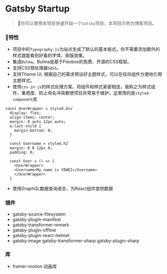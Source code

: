 # Gatsby Startup

> 💜你可以使用本项目快速开始一个`Gatsby`项目，本项目示例为博客项目。

### 🚀特性

* 项目中的`Typography.js`为站点生成了默认的基本板式，你不需要添加额外的样式就能看到好看的字体、排版效果。
* 集成`Bulma`。Bulma是基于Flexbox的免费、开源的CSS框架。
* 支持CSS预处理器`SASS`。
* 支持Theme UI, 根据自己的需求预设好主题样式，可以在任何组件方便地引用主题样式。
* 使用`css-in-js`的样式处理方案，将组件和样式紧密相连，我称之为样式组件，重用度、防止命名冲突都使项目非常易于维护，这里用的是`styled-component`库
```
const UserWrapper = styled.div`
  display: flex;
  align-items: center;
  margin: 0 auto 12px auto;
  &:last-child {
    margin-bottom: 0;
  }

  const Username = styled.h2`
  margin: 0 0 12px 0;
  padding: 0;

  const User = () => {
    <UserWrapper>
    <Username>My name is YEWEI</Username>
    </UserWrapper>
  }
```
* 使用GraphQL数据查询语言，为React组件提供数据

### 插件
* gatsby-source-filesystem
* gatsby-plugin-manifest
* gatsby-transformer-remark
* gatsby-plugin-offline
* gatsby-plugin-react-helmet
* gatsby-image gatsby-transformer-sharp gatsby-plugin-sharp

### 库
* framer-motion 动画库